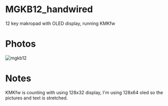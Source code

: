 # MGKB12_handwired
12 key makropad with OLED display, running KMKfw
</br>

<h1>Photos</h1>

![mgkb12](https://github.com/BacaR00T/MGKB12_handwired/assets/81833517/8337a8a8-ae9b-48a8-85e6-4018c9dd944b)
</br>

<h1>Notes</h1>
KMKfw is counting with using 128x32 display, I'm using 128x64 oled so the pictures and text is stretched.

